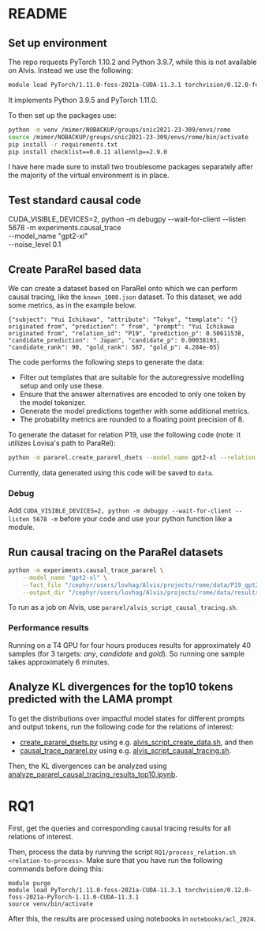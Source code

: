 # README

## Set up environment

The repo requests PyTorch 1.10.2 and Python 3.9.7, while this is not available on Alvis. Instead we use the following:
```bash
module load PyTorch/1.11.0-foss-2021a-CUDA-11.3.1 torchvision/0.12.0-foss-2021a-PyTorch-1.11.0-CUDA-11.3.1
```

It implements Python 3.9.5 and PyTorch 1.11.0.

To then set up the packages use:

``` bash
python -m venv /mimer/NOBACKUP/groups/snic2021-23-309/envs/rome
source /mimer/NOBACKUP/groups/snic2021-23-309/envs/rome/bin/activate
pip install -r requirements.txt
pip install checklist==0.0.11 allennlp==2.9.0
```

I have here made sure to install two troublesome packages separately after the majority of the virtual environment is in place.  

## Test standard causal code

CUDA_VISIBLE_DEVICES=2, python -m debugpy --wait-for-client --listen 5678 -m experiments.causal_trace \
    --model_name "gpt2-xl" \
    --noise_level 0.1

## Create ParaRel based data

We can create a dataset based on ParaRel onto which we can perform causal tracing, like the `known_1000.json` dataset. To this dataset, we add some metrics, as in the example below. 

```
{"subject": "Yui Ichikawa", "attribute": "Tokyo", "template": "{} originated from", "prediction": " from", "prompt": "Yui Ichikawa originated from", "relation_id": "P19", "prediction_p": 0.50611538, "candidate_prediction": " Japan", "candidate_p": 0.00038193, "candidate_rank": 90, "gold_rank": 587, "gold_p": 4.284e-05}
```

The code performs the following steps to generate the data:
- Filter out templates that are suitable for the autoregressive modelling setup and only use these.
- Ensure that the answer alternatives are encoded to only one token by the model tokenizer.
- Generate the model predictions together with some additional metrics.
- The probability metrics are rounded to a floating point precision of 8.

To generate the dataset for relation P19, use the following code (note: it utilizes Lovisa's path to ParaRel):

```bash
python -m pararel.create_pararel_dsets --model_name gpt2-xl --relation P19 --output_folder data --pararel_data_path "/cephyr/users/lovhag/Alvis/projects/pararel/data/all_n1_atlas_no_space"
```

Currently, data generated using this code will be saved to `data`.

### Debug

Add `CUDA_VISIBLE_DEVICES=2, python -m debugpy --wait-for-client --listen 5678 -m` before your code and use your python function like a module.


## Run causal tracing on the ParaRel datasets

```bash
python -m experiments.causal_trace_pararel \
    --model_name "gpt2-xl" \
    --fact_file "/cephyr/users/lovhag/Alvis/projects/rome/data/P19_gpt2_xl_preds.jsonl" \
    --output_dir "/cephyr/users/lovhag/Alvis/projects/rome/data/results/gpt2-xl/P19/causal_trace_pararel_test"
```

To run as a job on Alvis, use `pararel/alvis_script_causal_tracing.sh`.

### Performance results

Running on a T4 GPU for four hours produces results for approximately 40 samples (for 3 targets: _any_, _candidate_ and _gold_). So running one sample takes approximately 6 minutes.

## Analyze KL divergences for the top10 tokens predicted with the LAMA prompt

To get the distributions over impactful model states for different prompts and output tokens, run the following code for the relations of interest:
- [create_pararel_dsets.py](pararel/create_pararel_dsets.py) using e.g. [alvis_script_create_data.sh](pararel/alvis_script_create_data.sh), and then
- [causal_trace_pararel.py](experiments/causal_trace_pararel.py) using e.g. [alvis_script_causal_tracing.sh](pararel/alvis_script_causal_tracing.sh).

Then, the KL divergences can be analyzed using [analyze_pararel_causal_tracing_results_top10.ipynb](notebooks/analyze_pararel_causal_tracing_results_top10.ipynb).

# RQ1

First, get the queries and corresponding causal tracing results for all relations of interest.

Then, process the data by running the script `RQ1/process_relation.sh <relation-to-process>`. Make sure that you have run the following commands before doing this:
```
module purge
module load PyTorch/1.11.0-foss-2021a-CUDA-11.3.1 torchvision/0.12.0-foss-2021a-PyTorch-1.11.0-CUDA-11.3.1
source venv/bin/activate
```

After this, the results are processed using notebooks in `notebooks/acl_2024`.